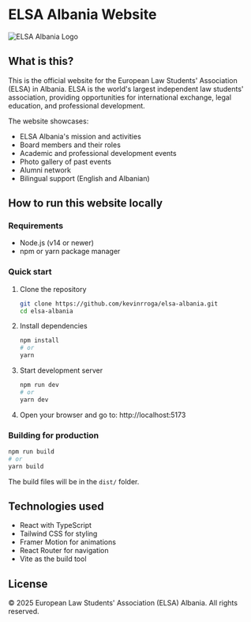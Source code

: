 # ELSA Albania Website

![ELSA Albania Logo](assets/elsa-logo-white.png)

## What is this?

This is the official website for the European Law Students' Association (ELSA) in Albania. ELSA is the world's largest independent law students' association, providing opportunities for international exchange, legal education, and professional development.

The website showcases:
- ELSA Albania's mission and activities
- Board members and their roles
- Academic and professional development events
- Photo gallery of past events
- Alumni network
- Bilingual support (English and Albanian)

## How to run this website locally

### Requirements
- Node.js (v14 or newer)
- npm or yarn package manager

### Quick start

1. Clone the repository
   ```bash
   git clone https://github.com/kevinrroga/elsa-albania.git
   cd elsa-albania
   ```

2. Install dependencies
   ```bash
   npm install
   # or
   yarn
   ```

3. Start development server
   ```bash
   npm run dev
   # or
   yarn dev
   ```

4. Open your browser and go to:
   http://localhost:5173

### Building for production
```bash
npm run build
# or
yarn build
```

The build files will be in the `dist/` folder.

## Technologies used
- React with TypeScript
- Tailwind CSS for styling
- Framer Motion for animations
- React Router for navigation
- Vite as the build tool

## License
© 2025 European Law Students' Association (ELSA) Albania. All rights reserved.